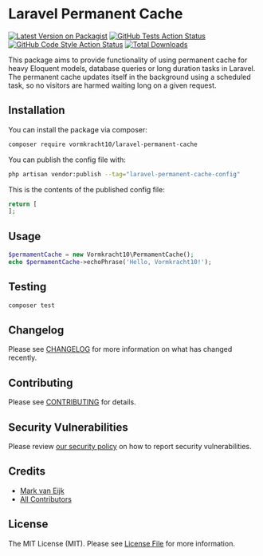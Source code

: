 # Laravel Permanent Cache

[![Latest Version on Packagist](https://img.shields.io/packagist/v/vormkracht10/laravel-permanent-cache.svg?style=flat-square)](https://packagist.org/packages/vormkracht10/laravel-permanent-cache)
[![GitHub Tests Action Status](https://img.shields.io/github/actions/workflow/status/vormkracht10/laravel-permanent-cache/run-tests.yml?branch=main&label=tests&style=flat-square)](https://github.com/vormkracht10/laravel-permanent-cache/actions?query=workflow%3Arun-tests+branch%3Amain)
[![GitHub Code Style Action Status](https://img.shields.io/github/actions/workflow/status/vormkracht10/laravel-permanent-cache/fix-php-code-style-issues.yml?branch=main&label=code%20style&style=flat-square)](https://github.com/vormkracht10/laravel-permanent-cache/actions?query=workflow%3A"Fix+PHP+code+style+issues"+branch%3Amain)
[![Total Downloads](https://img.shields.io/packagist/dt/vormkracht10/laravel-permanent-cache.svg?style=flat-square)](https://packagist.org/packages/vormkracht10/laravel-permanent-cache)

This package aims to provide functionality of using permanent cache for heavy Eloquent models, database queries or long duration tasks in Laravel. The permanent cache updates itself in the background using a scheduled task, so no visitors are harmed waiting long on a given request.

## Installation

You can install the package via composer:

```bash
composer require vormkracht10/laravel-permanent-cache
```

You can publish the config file with:

```bash
php artisan vendor:publish --tag="laravel-permanent-cache-config"
```

This is the contents of the published config file:

```php
return [
];
```

## Usage

```php
$permamentCache = new Vormkracht10\PermamentCache();
echo $permamentCache->echoPhrase('Hello, Vormkracht10!');
```

## Testing

```bash
composer test
```

## Changelog

Please see [CHANGELOG](CHANGELOG.md) for more information on what has changed recently.

## Contributing

Please see [CONTRIBUTING](CONTRIBUTING.md) for details.

## Security Vulnerabilities

Please review [our security policy](../../security/policy) on how to report security vulnerabilities.

## Credits

-   [Mark van Eijk](https://github.com/vormkracht10)
-   [All Contributors](../../contributors)

## License

The MIT License (MIT). Please see [License File](LICENSE.md) for more information.

